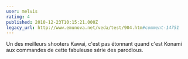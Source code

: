 ```yaml
---
user: melvis
rating: 4
published: 2010-12-23T10:15:21.000Z
legacy_url: http://www.emunova.net/veda/test/904.htm#comment-14751
---
```

Un des meilleurs shooters Kawai, c'est pas étonnant quand c'est Konami aux commandes de cette fabuleuse série des parodious.